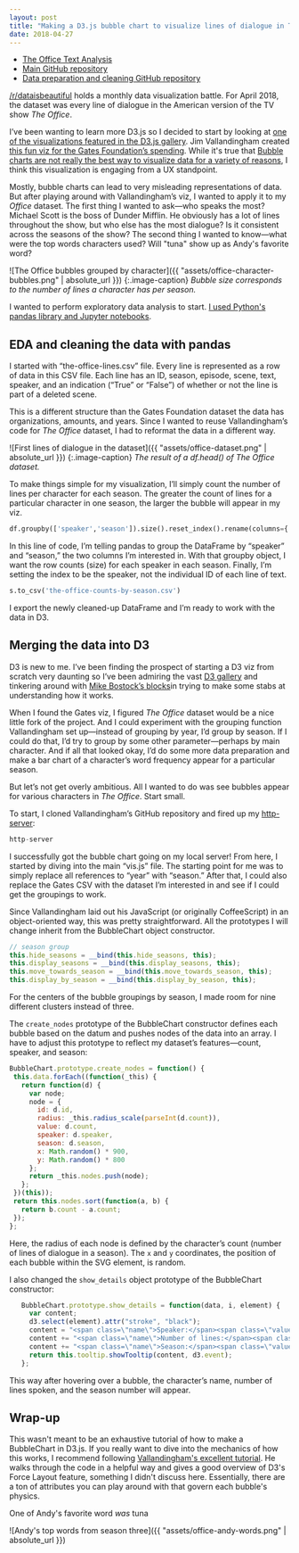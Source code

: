 ```yaml
---
layout: post
title: "Making a D3.js bubble chart to visualize lines of dialogue in The Office (U.S.)"
date: 2018-04-27
---
```


* [The Office Text Analysis](http://joeforyou.github.io/office-text-analysis)
* [Main GitHub repository](https://github.com/joeforyou/office-text-analysis)
* [Data preparation and cleaning GitHub repository](https://github.com/joeforyou/office-data-prep)

[/r/dataisbeautiful](https://www.reddit.com/r/dataisbeautiful/) holds a monthly data visualization battle. For April 2018, the dataset was every line of dialogue in the American version of the TV show *The Office*.

I’ve been wanting to learn more D3.js so I decided to start by looking at [one of the visualizations featured in the D3.js gallery](https://github.com/d3/d3/wiki/Gallery). Jim Vallandingham created [this fun viz for the Gates Foundation’s spending](http://vallandingham.me/vis/gates/). While it's true that [Bubble charts are not really the best way to visualize data for a variety of reasons](http://junkcharts.typepad.com/junk_charts/2013/03/blowing-the-whistle-at-bubble-charts.html
), I think this visualization is engaging from a UX standpoint.

Mostly, bubble charts can lead to very misleading representations of data. But after playing around with Vallandingham’s viz, I wanted to apply it to my *Office* dataset. The first thing I wanted to ask&mdash;who speaks the most? Michael Scott is the boss of Dunder Mifflin. He obviously has a lot of lines throughout the show, but who else has the most dialogue? Is it consistent across the seasons of the show? The second thing I wanted to know&mdash;what were the top words characters used? Will "tuna" show up as Andy's favorite word?

![The Office bubbles grouped by character]({{ "assets/office-character-bubbles.png" | absolute_url }})
{:.image-caption}
*Bubble size corresponds to the number of lines a character has per season.*

I wanted to perform exploratory data analysis to start. [I used Python's pandas library and Jupyter notebooks](https://github.com/joeforyou/office-data-prep).

## EDA and cleaning the data with pandas

I started with “the-office-lines.csv” file.  Every line is represented as a row of data in this CSV file. Each line has an ID, season, episode, scene, text, speaker, and an indication (“True” or “False”) of whether or not the line is part of a deleted scene.

This is a different structure than the Gates Foundation dataset the data has organizations, amounts, and years. Since I wanted  to reuse Vallandingham’s code for *The Office* dataset, I had to reformat the data in a different way.

![First lines of dialogue in the dataset]({{ "assets/office-dataset.png" | absolute_url }})
{:.image-caption}
*The result of a df.head() of The Office dataset.*

To make things simple for my visualization, I’ll simply count the number of lines per character for each season. The greater the count of lines for a particular character in one season, the larger the bubble will appear in my viz.

```python
df.groupby(['speaker','season']).size().reset_index().rename(columns={'index':'speaker', 0: 'count'})
```

In this line of code, I’m telling pandas to group the DataFrame by “speaker” and “season,” the two columns I’m interested in. With that groupby object, I want the row counts (size) for each speaker in each season. Finally, I’m setting the index to be the speaker, not the individual ID of each line of text.

```python
s.to_csv('the-office-counts-by-season.csv')
```

I export the newly cleaned-up DataFrame and I’m ready to work with the data in D3.

## Merging the data into D3

D3 is new to me. I’ve been finding the prospect of starting a D3 viz from scratch very daunting so I’ve been admiring the vast [D3 gallery](https://github.com/d3/d3/wiki/Gallery) and tinkering around with [Mike Bostock’s blocks](https://bl.ocks.org/mbostock)in trying to make some stabs at understanding how it works.

When I found the Gates viz, I figured *The Office* dataset would be a nice little fork of the project. And I could experiment with the grouping function Vallandingham set up&mdash;instead of grouping by year, I’d group by season. If I could do that, I’d try to group by some other parameter&mdash;perhaps by main character. And if all that looked okay, I’d do some more data preparation and make a bar chart of a character’s word frequency appear for a particular season.

But let’s not get overly ambitious. All I wanted to do was see bubbles appear for various characters in *The Office*. Start small.

To start, I cloned Vallandingham’s GitHub repository and fired up my [http-server](https://www.npmjs.com/package/http-server
):

```javascript
http-server
```
I successfully got the bubble chart going on my local server! From here, I started by diving into the main “vis.js” file. The starting point for me was to simply replace all references to “year” with “season.” After that, I could also replace the Gates CSV with the dataset I’m interested in and see if I could get the groupings to work.

Since Vallandingham laid out his JavaScript (or originally CoffeeScript) in an object-oriented way, this was pretty straightforward. All the prototypes I will change inherit from the BubbleChart object constructor.

```javascript
// season group
this.hide_seasons = __bind(this.hide_seasons, this);
this.display_seasons = __bind(this.display_seasons, this);
this.move_towards_season = __bind(this.move_towards_season, this);
this.display_by_season = __bind(this.display_by_season, this);
```

For the centers of the bubble groupings by season, I made room for nine different clusters instead of three.

The `create_nodes` prototype of the BubbleChart constructor defines each bubble based on the datum and pushes nodes of the data into an array. I have to adjust this prototype to reflect my dataset’s features&mdash;count, speaker, and season:

```javascript
BubbleChart.prototype.create_nodes = function() {
 this.data.forEach((function(_this) {
   return function(d) {
     var node;
     node = {
       id: d.id,
       radius: _this.radius_scale(parseInt(d.count)),
       value: d.count,
       speaker: d.speaker,
       season: d.season,
       x: Math.random() * 900,
       y: Math.random() * 800
     };
     return _this.nodes.push(node);
   };
 })(this));
 return this.nodes.sort(function(a, b) {
   return b.count - a.count;
 });
};
```

Here, the radius of each node is defined by the character’s count (number of lines of dialogue in a season). The `x` and `y` coordinates, the position of each bubble within the SVG element, is random.

I also changed the `show_details` object prototype of the BubbleChart constructor:

```javascript
   BubbleChart.prototype.show_details = function(data, i, element) {
     var content;
     d3.select(element).attr("stroke", "black");
     content = "<span class=\"name\">Speaker:</span><span class=\"value\"> " + data.speaker + "</span><br/>";
     content += "<span class=\"name\">Number of lines:</span><span class=\"value\"> " + (addCommas(data.value)) + "</span><br/>";
     content += "<span class=\"name\">Season:</span><span class=\"value\"> " + data.season + "</span>";
     return this.tooltip.showTooltip(content, d3.event);
   };
```

This way after hovering over a bubble, the character’s name, number of lines spoken, and the season number will appear.

## Wrap-up

This wasn't meant to be an exhaustive tutorial of how to make a BubbleChart in D3.js. If you really want to dive into the mechanics of how this works, I recommend following [Vallandingham's excellent tutorial](http://vallandingham.me/bubble_charts_in_js.html). He walks through the code in a helpful way and gives a good overview of D3's Force Layout feature, something I didn't discuss here. Essentially, there are a ton of attributes you can play around with that govern each bubble's physics.

One of Andy's favorite word *was* tuna

![Andy's top words from season three]({{ "assets/office-andy-words.png" | absolute_url }})